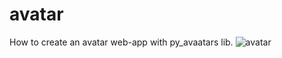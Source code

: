 # avatar
 How to create an avatar web-app with py_avaatars lib.
![avatar](https://user-images.githubusercontent.com/36038586/174353052-606928f3-c5e5-4939-88e1-b5c45a016cb6.png)
